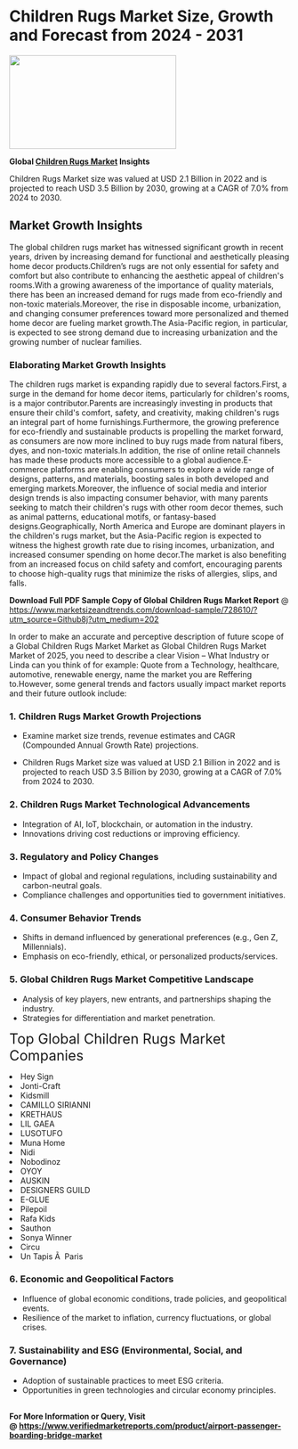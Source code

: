 <H1>Children Rugs Market Size, Growth and Forecast from 2024 - 2031</H1><img class="aligncenter size-medium wp-image-584254" src="https://thirdeyenews.in/wp-content/uploads/2024/09/Global-Market-Research-300x168.jpeg" alt="" width="300" height="168" /><p><strong>Global&nbsp;<a href="https://www.marketsizeandtrends.com/download-sample/728610/?utm_source=Github8j?utm_medium=202">Children Rugs Market</a> Insights</strong></p><p>Children Rugs Market size was valued at USD 2.1 Billion in 2022 and is projected to reach USD 3.5 Billion by 2030, growing at a CAGR of 7.0% from 2024 to 2030.</p><p><h2>Market Growth Insights</h2> The global children rugs market has witnessed significant growth in recent years, driven by increasing demand for functional and aesthetically pleasing home decor products.Children’s rugs are not only essential for safety and comfort but also contribute to enhancing the aesthetic appeal of children's rooms.With a growing awareness of the importance of quality materials, there has been an increased demand for rugs made from eco-friendly and non-toxic materials.Moreover, the rise in disposable income, urbanization, and changing consumer preferences toward more personalized and themed home decor are fueling market growth.The Asia-Pacific region, in particular, is expected to see strong demand due to increasing urbanization and the growing number of nuclear families. <h3>Elaborating Market Growth Insights</h3> The children rugs market is expanding rapidly due to several factors.First, a surge in the demand for home decor items, particularly for children's rooms, is a major contributor.Parents are increasingly investing in products that ensure their child's comfort, safety, and creativity, making children's rugs an integral part of home furnishings.Furthermore, the growing preference for eco-friendly and sustainable products is propelling the market forward, as consumers are now more inclined to buy rugs made from natural fibers, dyes, and non-toxic materials.In addition, the rise of online retail channels has made these products more accessible to a global audience.E-commerce platforms are enabling consumers to explore a wide range of designs, patterns, and materials, boosting sales in both developed and emerging markets.Moreover, the influence of social media and interior design trends is also impacting consumer behavior, with many parents seeking to match their children's rugs with other room decor themes, such as animal patterns, educational motifs, or fantasy-based designs.Geographically, North America and Europe are dominant players in the children's rugs market, but the Asia-Pacific region is expected to witness the highest growth rate due to rising incomes, urbanization, and increased consumer spending on home decor.The market is also benefiting from an increased focus on child safety and comfort, encouraging parents to choose high-quality rugs that minimize the risks of allergies, slips, and falls.</p><p><span class=""><strong>Download Full PDF Sample Copy of Global Children Rugs Market Report</strong> @ <a href="https://www.marketsizeandtrends.com/download-sample/728610/?utm_source=Github8j?utm_medium=202" target="_blank">https://www.marketsizeandtrends.com/download-sample/728610/?utm_source=Github8j?utm_medium=202</a></span></p><p>In order to make an accurate and perceptive description of future scope of a Global&nbsp;Children Rugs Market Market as Global&nbsp;Children Rugs Market Market of 2025, you need to describe a clear Vision &ndash; What Industry or Linda can you think of for example: Quote from a Technology, healthcare, automotive, renewable energy, name the market you are Reffering to.However, some general trends and factors usually impact market reports and their future outlook include:</p><h3>1.&nbsp;<strong>Children Rugs Market Growth Projections</strong></h3><ul><li>Examine market size trends, revenue estimates and CAGR (Compounded Annual Growth Rate) projections.</li><li><p>Children Rugs Market size was valued at USD 2.1 Billion in 2022 and is projected to reach USD 3.5 Billion by 2030, growing at a CAGR of 7.0% from 2024 to 2030.</p></li></ul><h3>2.&nbsp;<strong>Children Rugs Market Technological Advancements</strong></h3><ul><li>Integration of AI, IoT, blockchain, or automation in the industry.</li><li>Innovations driving cost reductions or improving efficiency.</li></ul><h3>3.&nbsp;<strong>Regulatory and Policy Changes</strong></h3><ul><li>Impact of global and regional regulations, including sustainability and carbon-neutral goals.</li><li>Compliance challenges and opportunities tied to government initiatives.</li></ul><h3>4.&nbsp;<strong>Consumer Behavior Trends</strong></h3><ul><li>Shifts in demand influenced by generational preferences (e.g., Gen Z, Millennials).</li><li>Emphasis on eco-friendly, ethical, or personalized products/services.</li></ul><h3>5.&nbsp;<strong>Global Children Rugs Market Competitive Landscape</strong></h3><ul><li>Analysis of key players, new entrants, and partnerships shaping the industry.</li><li>Strategies for differentiation and market penetration.</li></ul><p data-pm-slice="1 1 []"><span style="color: inherit; font-family: inherit; font-size: 25px;">Top Global Children Rugs Market Companies</span></p><div class="" data-test-id=""><p><li>Hey Sign</li><li> Jonti-Craft</li><li> Kidsmill</li><li> CAMILLO SIRIANNI</li><li> KRETHAUS</li><li> LIL GAEA</li><li> LUSOTUFO</li><li> Muna Home</li><li> Nidi</li><li> Nobodinoz</li><li> OYOY</li><li> AUSKIN</li><li> DESIGNERS GUILD</li><li> E-GLUE</li><li> Pilepoil</li><li> Rafa Kids</li><li> Sauthon</li><li> Sonya Winner</li><li> Circu</li><li> Un Tapis Ã  Paris</li></p></div><h3>6.&nbsp;<strong>Economic and Geopolitical Factors</strong></h3><ul><li>Influence of global economic conditions, trade policies, and geopolitical events.</li><li>Resilience of the market to inflation, currency fluctuations, or global crises.</li></ul><h3>7.&nbsp;<strong>Sustainability and ESG (Environmental, Social, and Governance)</strong></h3><ul><li>Adoption of sustainable practices to meet ESG criteria.</li><li>Opportunities in green technologies and circular economy principles.</li></ul><h2><strong style="font-size: 14px;">For More Information or Query, Visit @&nbsp;</strong><a style="background-color: #ffffff; font-size: 14px;" href="https://www.marketsizeandtrends.com/report/children-rugs-market/" target="_blank">https://www.verifiedmarketreports.com/product/airport-passenger-boarding-bridge-market</a></h2>